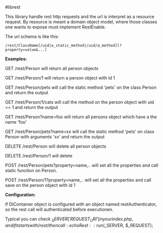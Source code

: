 #librest

This library handle rest http requests and the url is interpret as a resource request. 
By resource is meant a domain object model, where those classes one wants to expose must implement RestEnable.

The url schema is like this:
```
/rest/ClassName[/uid|a_static_method|/uid/a_method][?property=value&...]
```

**Examples:**
 
GET /rest/Person will return all person objects

GET /rest/Person/1 will return a person object with id 1

GET /rest/Person/pets will call the static method 'pets' on the class Person and return the output

GET /rest/Person/1/cats will call the method on the person object with uid == 1 and return the output

GET /rest/Person?name=foo will return all persons object which have a the name 'foo'

GET /rest/Person/pets?name=xx will call the static method 'pets' on class Person with arguments 'xx' 
and return the output

DELETE /rest/Person will delete all person objects

DELETE /rest/Person/1 will delete

POST /rest/Person/pets?property=name,.. will set all the properties and call static function on Person.

POST /rest/Person/1?property=name,.. will set all the properties and call save on the person object with id 1 

**Configuration:**

If DiContainer object is configured with an object named restAuthenticator, so the rest call will authenticated before
executionen.

Typical you can check $_SERVER['REQUEST_URI'] in your index.php, 
and if it starts with /rest/ then call: echo Rest::run($_SERVER, $_REQUEST); 